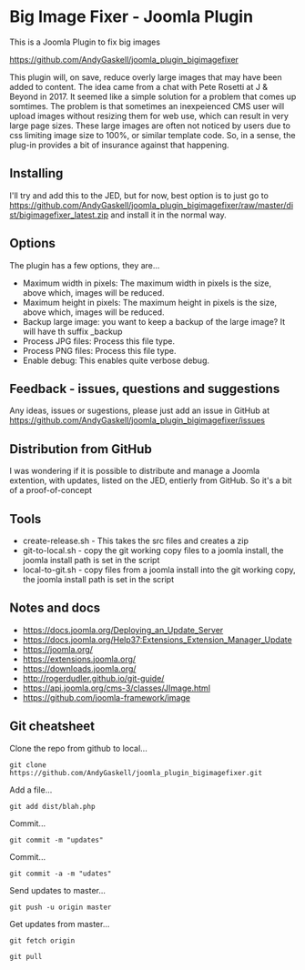 # Big Image Fixer - Joomla Plugin
This is a Joomla Plugin to fix big images

https://github.com/AndyGaskell/joomla_plugin_bigimagefixer

This plugin will, on save, reduce overly large images that may have been added to content.  The idea came from a chat with Pete Rosetti at J & Beyond in 2017.  It seemed like a simple solution for a problem that comes up somtimes.  The problem is that sometimes an inexpeienced CMS user will upload images without resizing them for web use, which can result in very large page sizes.  These large images are often not noticed by users due to css limiting image size to 100%, or similar template code.  So, in a sense, the plug-in provides a bit of insurance against that happening.


## Installing
I'll try and add this to the JED, but for now, best option is to just go to https://github.com/AndyGaskell/joomla_plugin_bigimagefixer/raw/master/dist/bigimagefixer_latest.zip and install it in the normal way.


## Options
The plugin has a few options, they are...
* Maximum width in pixels: The maximum width in pixels is the size, above which, images will be reduced.
* Maximum height in pixels: The maximum height in pixels is the size, above which, images will be reduced.
* Backup large image: you want to keep a backup of the large image? It will have th suffix _backup
* Process JPG files: Process this file type.
* Process PNG files: Process this file type.
* Enable debug: This enables quite verbose debug.


## Feedback - issues, questions and suggestions
Any ideas, issues or sugestions, please just add an issue in GitHub at https://github.com/AndyGaskell/joomla_plugin_bigimagefixer/issues


## Distribution from GitHub
I was wondering if it is possible to distribute and manage a Joomla extention, with updates, listed on the JED, entierly from GitHub. So it's a bit of a proof-of-concept


## Tools
* create-release.sh - This takes the src files and creates a zip
* git-to-local.sh - copy the git working copy files to a joomla install, the joomla install path is set in the script
* local-to-git.sh - copy files from a joomla install into the git working copy, the joomla install path is set in the script


## Notes and docs
* https://docs.joomla.org/Deploying_an_Update_Server
* https://docs.joomla.org/Help37:Extensions_Extension_Manager_Update
* https://joomla.org/
* https://extensions.joomla.org/
* https://downloads.joomla.org/
* http://rogerdudler.github.io/git-guide/
* https://api.joomla.org/cms-3/classes/JImage.html 
* https://github.com/joomla-framework/image 


## Git cheatsheet

Clone the repo from github to local...

`git clone https://github.com/AndyGaskell/joomla_plugin_bigimagefixer.git`

Add a file...

`git add dist/blah.php`

Commit...

`git commit -m "updates"`

Commit...

`git commit -a -m "udates"`

Send updates to master...

`git push -u origin master`

Get updates from master...

`git fetch origin`

`git pull`


